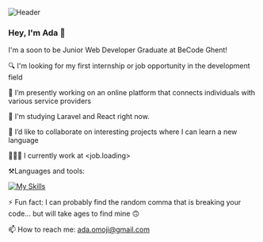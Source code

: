 ![Header](./github-banner.png)

### Hey, I'm Ada 👋

I'm a soon to be Junior Web Developer Graduate at BeCode Ghent!

🔍 I'm looking for my first internship or job opportunity in the development field

🔭 I’m presently working on an online platform that connects individuals with various service providers

🌱 I'm studying Laravel and React right now.

👯 I’d like to collaborate on interesting projects where I can learn a new language

👩🏾‍💻 I currently work at <job.loading>

⚒️Languages and tools: 

[![My Skills](https://skillicons.dev/icons?i=html,js,css,laravel,mysql,php,vscode,github&theme=light)](https://skillicons.dev)

⚡ Fun fact: I can probably find the random comma that is breaking your code... but will take ages to find mine 🙃

📫 How to reach me: ada.omoji@gmail.com

<!-- 📄 Here's my Resume -->

<!-- [![Ada's GitHub stats](https://github-readme-stats.vercel.app/api?username=ada-omoji&show_icons=true)](https://github.com/ada-omoji/github-readme-stats) -->
<!-- https://github.com/anuraghazra/github-readme-stats -->
<!-- 
- 🤔 I’m looking for help with ...
- 💬 Ask me about ... -->

